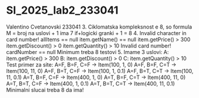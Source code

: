 # SI_2025_lab2_233041
Valentino
Cvetanovski
233041
3. 
  Ciklomatska kompleksnost e 8, so formula M = broj na uslovi + 1
  ima 7 if+logicki granki + 1 = 8
4.
  Invalid character in card number!
  allItems == null
  item.getName() == null
  item.getPrice() > 300
  item.getDiscount() > 0
  item.getQuantity() > 10
  Invalid card number!
  cardNumber == null
Minimum treba 8 testovi
5. 
Imame 3 uslovi:
  A: item.getPrice() > 300
  B: item.getDiscount() > 0
  C: item.getQuantity() > 10
Test primer za site:
  A=F, B=F, C=F → Item(100, 1, 0)
  A=F, B=F, C=T → Item(100, 11, 0)
  A=F, B=T, C=F → Item(100, 1, 0.1)
  A=F, B=T, C=T → Item(100, 11, 0.1)
  A=T, B=F, C=F → Item(400, 1, 0)
  A=T, B=F, C=T → Item(400, 11, 0)
  A=T, B=T, C=F → Item(400, 1, 0.1)
  A=T, B=T, C=T → Item(400, 11, 0.1)
Minimalni slucai treba 8 da ima!
